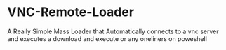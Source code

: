 # VNC-Remote-Loader
A Really Simple Mass Loader that Automatically connects to a vnc server and executes a download and execute or any oneliners on poweshell
